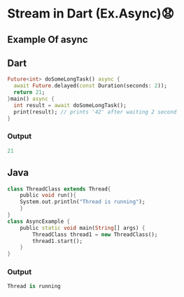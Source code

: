 # Stream in Dart (Ex.Async)😧
<h2>Example Of async</h2>

## Dart

```dart
Future<int> doSomeLongTask() async {
  await Future.delayed(const Duration(seconds: 2));
  return 21;
}main() async {
  int result = await doSomeLongTask();
  print(result); // prints '42' after waiting 2 second
}
   ```
<h3>Output</h3>

```dart
21
   ```
## Java
```dart
class ThreadClass extends Thread{
    public void run(){
    System.out.println("Thread is running");
    }
}
class AsyncExample {
    public static void main(String[] args) {
        ThreadClass thread1 = new ThreadClass();
        thread1.start(); 
    }
}
```
<h3>Output</h3>

```dart
Thread is running
   ```
